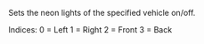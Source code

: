 Sets the neon lights of the specified vehicle on/off.

Indices:
0 = Left
1 = Right
2 = Front
3 = Back